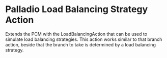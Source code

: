 # Palladio Load Balancing Strategy Action

Extends the PCM with the LoadBalancingAction that can be used to simulate load balancing strategies.
This action works similar to that branch action, beside that the branch to take is determined by a load balancing strategy.